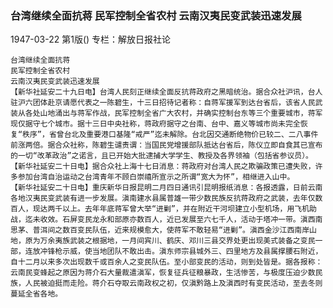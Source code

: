 ### 台湾继续全面抗蒋  民军控制全省农村  云南汉夷民变武装迅速发展

1947-03-22
第1版()
专栏：解放日报社论

    台湾继续全面抗蒋
    民军控制全省农村 
    云南汉夷民变武装迅速发展
    【新华社延安二十九日电】台湾人民刻正继续全面反抗蒋政府之黑暗统治。据合众社沪讯，台人驻沪六团体赴京请愿代表之一陈碧生，十三日招待记者称：自蒋军援军到达台省后，该省人民武装从各处山地涌出与蒋军作战，民军控制全省广大农村，并确实控制台东等三个重要城市，蒋军现仅据守七个城市。据十三日中央社称，蒋政府据守之台南、台中、嘉义等城市尚未完全恢复“秩序”，省曾台北及重要港口基隆“戒严”迄未解除。台北因交通断绝物价已较二、二八事件前涨两倍。据合众社称，陈碧生谴责谓：当国民党增援部队抵达台省后，陈仪立即自食其已宣布的一切“改革政治”之诺言，且已开始大批逮捕大学学生、教授及各界领袖（包括省参议员）。
    【新华社延安二十日电】据合众社上海十七日消息：蒋政府对台湾人民之欺骗政策已遭失败，许多参加台湾自治运动之台湾青年不顾白崇禧所宣示之所谓“宽大为怀”，相继进入山中。
    【新华社延安二十日电】重庆新华日报昆明二月四日通讯引昆明报纸消息：各报透露，日前云南各地汉夷民变武装有进一步发展。滇南建水县属普雄一带少数民族反抗蒋政府之武装，去年仅数百人，现达两千以上。去年年底蒋军曾大举“进剿”，并在附近干河坝建立小型机场，用飞机助战，迄未收效。石屏变民龙永和部原亦数百人，近已发展至六七千人，活动于塔冲一带。滇西南思茅、普洱间之数百变民队伍，近来规模愈大，使蒋军不敢轻易“进剿”。滇西金沙江西南岸山地，原为万余夷族武装之根据地，一月间宾川、鹤庆、邓川三县交界处更出现美式装备之变民一部，连放冲锋枪示威，使当地团队不敢出击。滇东师宗县城外三、四里地方及县属撑腰石附近，自十二月以来多次出现数千或百余人之变民队伍。至小部变民的活动，则到处皆是。据各报称：云南民变蜂起之原因为蒋介石大量裁遣滇军，恢复征兵征粮暴政，生活惨苦，与极度压迫少数民族，人民被迫挺而走险。蒋介石夺取云南政权之初，仅滇黔路上及滇西时有变民活动，至去冬则蔓延全省各地。
